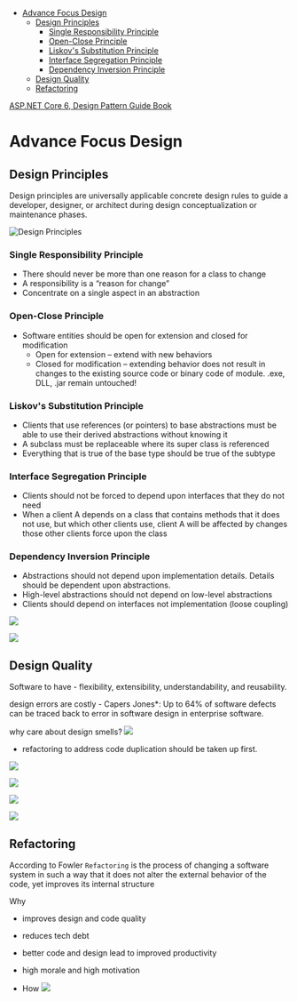 - [Advance Focus Design](#advance-focus-design)
  - [Design Principles](#design-principles)
    - [Single Responsibility Principle](#single-responsibility-principle)
    - [Open-Close Principle](#open-close-principle)
    - [Liskov's Substitution Principle](#liskovs-substitution-principle)
    - [Interface Segregation Principle](#interface-segregation-principle)
    - [Dependency Inversion Principle](#dependency-inversion-principle)
  - [Design Quality](#design-quality)
  - [Refactoring](#refactoring)

[ASP.NET Core 6, Design Pattern Guide Book](ASP_NET_CORE_DesignPattern_Guide.md)

# Advance Focus Design

## Design Principles
Design principles are universally applicable concrete design rules to guide a developer,
designer, or architect during design conceptualization or maintenance phases.

![Design Principles](docs/2023-05-22_09h21_43.png)

### Single Responsibility Principle
- There should never be more than one reason for a class to change
- A responsibility is a “reason for change”
- Concentrate on a single aspect in an abstraction

### Open-Close Principle
- Software entities should be open for extension and closed for modification
  - Open for extension – extend with new behaviors
  - Closed for modification – extending behavior does not result in changes to the
existing source code or binary code of module. .exe, DLL, .jar remain untouched!
  
### Liskov's Substitution Principle
- Clients that use references (or pointers) to base abstractions must be able to use their
derived abstractions without knowing it
- A subclass must be replaceable where its super class is referenced
- Everything that is true of the base type should be true of the subtype

### Interface Segregation Principle
- Clients should not be forced to depend upon interfaces that they do not need
- When a client A depends on a class that contains methods that it does not use, but
which other clients use, client A will be affected by changes those other clients
force upon the class

### Dependency Inversion Principle
- Abstractions should not depend upon implementation details. Details should be dependent upon
abstractions.
- High-level abstractions should not depend on low-level abstractions
-  Clients should depend on interfaces not implementation (loose coupling)

![](docs/2023-05-22_09h51_46.png)

![](docs/2023-05-22_09h55_37.png)

## Design Quality
 Software to have - flexibility, extensibility, understandability, and reusability.

 design errors are costly - Capers Jones*: Up to 64% of software defects can be traced back to error
in software design in enterprise software.

why care about design smells?
![](docs/2023-05-22_13h59_11.png)

- refactoring to address code duplication should be taken up first.

![](docs/detect%20design%20smells.png)

![](docs/2023-05-22_16h18_10.png)

![](docs/2023-05-22_16h24_07.png)

![](docs/2023-05-22_16h24_19.png)

## Refactoring
According to Fowler ```Refactoring``` is the process of changing a software system in such a way that it does not alter
the external behavior of the code, yet improves its internal structure

Why
 - improves design and code quality
 - reduces tech debt
 - better code and design lead to improved productivity
 - high morale and high motivation

- How
  ![](docs/2023-05-22_17h22_20.png)